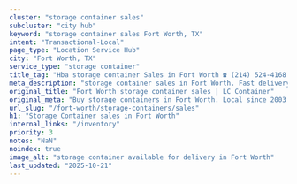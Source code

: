 ```yaml
---
cluster: "storage container sales"
subcluster: "city hub"
keyword: "storage container sales Fort Worth, TX"
intent: "Transactional-Local"
page_type: "Location Service Hub"
city: "Fort Worth, TX"
service_type: "storage container"
title_tag: "Hba storage container Sales in Fort Worth ☎ (214) 524-4168 | LC Container"
meta_description: "storage container sales in Fort Worth. Fast delivery, competitive pricing. Serving storage containers area. Quote ID: I4E. Call (214) 524-4168 for your free quote today."
original_title: "Fort Worth storage container sales | LC Container"
original_meta: "Buy storage containers in Fort Worth. Local since 2003. New & used inventory. Fast delivery. Get your free quote — call (214) 524-4168 today."
url_slug: "/fort-worth/storage-containers/sales"
h1: "Storage Container sales in Fort Worth"
internal_links: "/inventory"
priority: 3
notes: "NaN"
noindex: true
image_alt: "storage container available for delivery in Fort Worth"
last_updated: "2025-10-21"
---
```


<!-- TODO: Add unique city/inventory copy, images, and internal links here. -->
